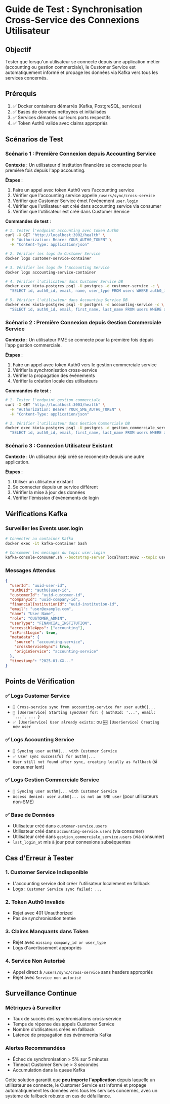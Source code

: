 # Guide de Test : Synchronisation Cross-Service des Connexions Utilisateur

## Objectif
Tester que lorsqu'un utilisateur se connecte depuis une application métier (accounting ou gestion commerciale), le Customer Service est automatiquement informé et propage les données via Kafka vers tous les services concernés.

## Prérequis
1. ✅ Docker containers démarrés (Kafka, PostgreSQL, services)
2. ✅ Bases de données nettoyées et initialisées
3. ✅ Services démarrés sur leurs ports respectifs
4. ✅ Token Auth0 valide avec claims appropriés

## Scénarios de Test

### Scénario 1 : Première Connexion depuis Accounting Service

**Contexte** : Un utilisateur d'institution financière se connecte pour la première fois depuis l'app accounting.

**Étapes** :
1. Faire un appel avec token Auth0 vers l'accounting service
2. Vérifier que l'accounting service appelle `/users/sync/cross-service`
3. Vérifier que Customer Service émet l'événement `user.login`
4. Vérifier que l'utilisateur est créé dans accounting service via consumer
5. Vérifier que l'utilisateur est créé dans Customer Service

**Commandes de test** :

```bash
# 1. Tester l'endpoint accounting avec token Auth0
curl -X GET "http://localhost:3002/health" \
  -H "Authorization: Bearer YOUR_AUTH0_TOKEN" \
  -H "Content-Type: application/json"

# 2. Vérifier les logs du Customer Service
docker logs customer-service-container

# 3. Vérifier les logs de l'Accounting Service
docker logs accounting-service-container

# 4. Vérifier l'utilisateur dans Customer Service DB
docker exec kiota-postgres psql -U postgres -d customer-service -c \
  "SELECT id, auth0_id, email, name, user_type FROM users WHERE auth0_id = 'auth0|YOUR_USER_ID';"

# 5. Vérifier l'utilisateur dans Accounting Service DB
docker exec kiota-postgres psql -U postgres -d accounting-service -c \
  "SELECT id, auth0_id, email, first_name, last_name FROM users WHERE auth0_id = 'auth0|YOUR_USER_ID';"
```

### Scénario 2 : Première Connexion depuis Gestion Commerciale Service

**Contexte** : Un utilisateur PME se connecte pour la première fois depuis l'app gestion commerciale.

**Étapes** :
1. Faire un appel avec token Auth0 vers le gestion commerciale service
2. Vérifier la synchronisation cross-service
3. Vérifier la propagation des événements
4. Vérifier la création locale des utilisateurs

**Commandes de test** :

```bash
# 1. Tester l'endpoint gestion commerciale
curl -X GET "http://localhost:3003/health" \
  -H "Authorization: Bearer YOUR_SME_AUTH0_TOKEN" \
  -H "Content-Type: application/json"

# 2. Vérifier l'utilisateur dans Gestion Commerciale DB
docker exec kiota-postgres psql -U postgres -d gestion_commerciale_service -c \
  "SELECT id, auth0_id, email, first_name, last_name FROM users WHERE auth0_id = 'auth0|YOUR_SME_USER_ID';"
```

### Scénario 3 : Connexion Utilisateur Existant

**Contexte** : Un utilisateur déjà créé se reconnecte depuis une autre application.

**Étapes** :
1. Utiliser un utilisateur existant
2. Se connecter depuis un service différent
3. Vérifier la mise à jour des données
4. Vérifier l'émission d'événements de login

## Vérifications Kafka

### Surveiller les Events user.login

```bash
# Connecter au container Kafka
docker exec -it kafka-container bash

# Consommer les messages du topic user.login
kafka-console-consumer.sh --bootstrap-server localhost:9092 --topic user.login --from-beginning --property print.key=true
```

### Messages Attendus

```json
{
  "userId": "uuid-user-id",
  "auth0Id": "auth0|user-id",
  "customerId": "uuid-customer-id",
  "companyId": "uuid-company-id",
  "financialInstitutionId": "uuid-institution-id",
  "email": "user@example.com",
  "name": "User Name",
  "role": "CUSTOMER_ADMIN",
  "userType": "FINANCIAL_INSTITUTION",
  "accessibleApps": ["accounting"],
  "isFirstLogin": true,
  "metadata": {
    "source": "accounting-service",
    "crossServiceSync": true,
    "originService": "accounting-service"
  },
  "timestamp": "2025-01-XX..."
}
```

## Points de Vérification

### ✅ Logs Customer Service
- `🔄 Cross-service sync from accounting-service for user auth0|...`
- `🔄 [UserService] Starting syncUser for: { auth0Id: '...', email: '...', ... }`
- `✅ [UserService] User already exists:` ou `🆕 [UserService] Creating new user`

### ✅ Logs Accounting Service
- `🔄 Syncing user auth0|... with Customer Service`
- `✅ User sync successful for auth0|...`
- `User still not found after sync, creating locally as fallback` (si consumer lent)

### ✅ Logs Gestion Commerciale Service
- `🔄 Syncing user auth0|... with Customer Service`
- `Access denied: user auth0|... is not an SME user` (pour utilisateurs non-SME)

### ✅ Base de Données
- Utilisateur créé dans `customer-service.users`
- Utilisateur créé dans `accounting-service.users` (via consumer)
- Utilisateur créé dans `gestion_commerciale_service.users` (via consumer)
- `last_login_at` mis à jour pour connexions subséquentes

## Cas d'Erreur à Tester

### 1. Customer Service Indisponible
- L'accounting service doit créer l'utilisateur localement en fallback
- Logs : `Customer Service sync failed: ...`

### 2. Token Auth0 Invalide
- Rejet avec 401 Unauthorized
- Pas de synchronisation tentée

### 3. Claims Manquants dans Token
- Rejet avec `missing company_id or user_type`
- Logs d'avertissement appropriés

### 4. Service Non Autorisé
- Appel direct à `/users/sync/cross-service` sans headers appropriés
- Rejet avec `Service non autorisé`

## Surveillance Continue

### Métriques à Surveiller
- Taux de succès des synchronisations cross-service
- Temps de réponse des appels Customer Service
- Nombre d'utilisateurs créés en fallback
- Latence de propagation des événements Kafka

### Alertes Recommandées
- Échec de synchronisation > 5% sur 5 minutes
- Timeout Customer Service > 3 secondes
- Accumulation dans la queue Kafka

Cette solution garantit que **peu importe l'application** depuis laquelle un utilisateur se connecte, le Customer Service est informé et propage automatiquement les données vers tous les services concernés, avec un système de fallback robuste en cas de défaillance.
